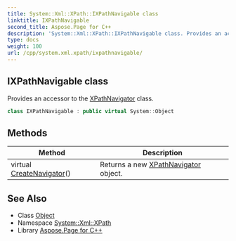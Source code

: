 ```yaml
---
title: System::Xml::XPath::IXPathNavigable class
linktitle: IXPathNavigable
second_title: Aspose.Page for C++
description: 'System::Xml::XPath::IXPathNavigable class. Provides an accessor to the XPathNavigator class in C++.'
type: docs
weight: 100
url: /cpp/system.xml.xpath/ixpathnavigable/
---
```

## IXPathNavigable class


Provides an accessor to the [XPathNavigator](../xpathnavigator/) class.

```cpp
class IXPathNavigable : public virtual System::Object
```

## Methods

| Method | Description |
| --- | --- |
| virtual [CreateNavigator](./createnavigator/)() | Returns a new [XPathNavigator](../xpathnavigator/) object. |
## See Also

* Class [Object](../../system/object/)
* Namespace [System::Xml::XPath](../)
* Library [Aspose.Page for C++](../../)
